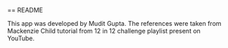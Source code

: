 == README

This app was developed by Mudit Gupta. The references were taken from Mackenzie Child tutorial from 12 in 12 challenge playlist present on YouTube.
